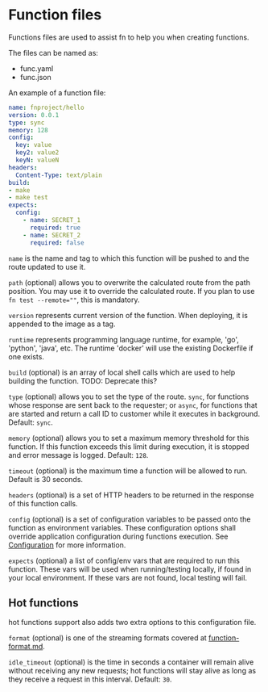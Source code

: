 # Function files

Functions files are used to assist fn to help you when creating functions.

The files can be named as:

- func.yaml
- func.json

An example of a function file:

```yaml
name: fnproject/hello
version: 0.0.1
type: sync
memory: 128
config:
  key: value
  key2: value2
  keyN: valueN
headers:
  Content-Type: text/plain
build:
- make
- make test
expects:
  config:
    - name: SECRET_1
      required: true
    - name: SECRET_2
      required: false
```

`name` is the name and tag to which this function will be pushed to and the
route updated to use it.

`path` (optional) allows you to overwrite the calculated route from the path
position. You may use it to override the calculated route. If you plan to use
`fn test --remote=""`, this is mandatory.

`version` represents current version of the function. When deploying, it is
appended to the image as a tag.

`runtime` represents programming language runtime, for example,
'go', 'python', 'java', etc.  The runtime 'docker' will use the existing Dockerfile if one exists.

`build` (optional) is an array of local shell calls which are used to help
building the function. TODO: Deprecate this?

`type` (optional) allows you to set the type of the route. `sync`, for functions
whose response are sent back to the requester; or `async`, for functions that
are started and return a call ID to customer while it executes in background.
Default: `sync`.

`memory` (optional) allows you to set a maximum memory threshold for this
function. If this function exceeds this limit during execution, it is stopped
and error message is logged. Default: `128`.

`timeout` (optional) is the maximum time a function will be allowed to run. Default is 30 seconds. 

`headers` (optional) is a set of HTTP headers to be returned in the response of
this function calls.

`config` (optional) is a set of configuration variables to be passed onto the function as environment variables.
These configuration options shall override application configuration during functions execution. See [Configuration](developers/configs.md)
for more information.

`expects` (optional) a list of config/env vars that are required to run this function. These vars will be used when running/testing locally,
if found in your local environment. If these vars are not found, local testing will fail.

## Hot functions

hot functions support also adds two extra options to this configuration file.

`format` (optional) is one of the streaming formats covered at [function-format.md](function-format.md).

`idle_timeout` (optional) is the time in seconds a container will remain alive without receiving any new requests; 
hot functions will stay alive as long as they receive a request in this interval. Default: `30`.
